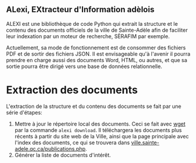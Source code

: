 ALexi, EXtracteur d'Information adèlois
---------------------------------------------------------

ALEXI est une bibliothèque de code Python qui extrait la structure et
le contenu des documents officiels de la ville de Sainte-Adèle afin de
faciliter leur indexation par un moteur de recherche, SÈRAFIM par
exemple.

Actuellement, sa mode de fonctionnement est de consommer des fichiers
PDF et de sortir des fichiers JSON.  Il est envisageable qu'à l'avenir
il pourra prendre en charge aussi des documents Word, HTML, ou autres,
et que sa sortie pourra être dirigé vers une base de données
relationnelle.

Extraction des documents
========================

L'extraction de la structure et du contenu des documents se fait par
une série d'étapes:

1. Mettre à jour le répertoire local des documents.  Ceci se fait avec
[wget](https://www.gnu.org/software/wget/) par la commande `alexi
download`.  Il téléchargera les documents plus récents à partir du
site web de la Ville, ainsi que la page principale avec l'index des
documents, ce qui se trouvera dans
[ville.sainte-adele.qc.ca/publications.php](./ville.sainte-adele.qc.ca/publications.php).
2. Générer la liste de documents d'intérêt.
